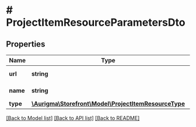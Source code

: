 # # ProjectItemResourceParametersDto

## Properties

Name | Type | Description | Notes
------------ | ------------- | ------------- | -------------
**url** | **string** | Resource URL. | [optional]
**name** | **string** | Resource name. | [optional]
**type** | [**\Aurigma\Storefront\Model\ProjectItemResourceType**](ProjectItemResourceType.md) |  | [optional]

[[Back to Model list]](../../README.md#models) [[Back to API list]](../../README.md#endpoints) [[Back to README]](../../README.md)
